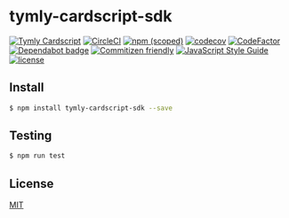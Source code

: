 # tymly-cardscript-sdk

[![Tymly Cardscript](https://img.shields.io/badge/tymly-cardscript-blue.svg)](https://tymly.io/)
[![CircleCI](https://circleci.com/gh/wmfs/tymly-cardscript-sdk.svg?style=svg)](https://circleci.com/gh/wmfs/tymly-cardscript-sdk)
[![npm (scoped)](https://img.shields.io/npm/v/@wmfs/tymly-cardscript-sdk.svg)](https://www.npmjs.com/package/@wmfs/tymly-cardscript-sdk)
[![codecov](https://codecov.io/gh/wmfs/tymly-cardscript-sdk/branch/master/graph/badge.svg)](https://codecov.io/gh/wmfs/tymly-cardscript-sdk)
[![CodeFactor](https://www.codefactor.io/repository/github/wmfs/tymly-cardscript-sdk/badge)](https://www.codefactor.io/repository/github/wmfs/tymly-cardscript-sdk)
[![Dependabot badge](https://img.shields.io/badge/Dependabot-active-brightgreen.svg)](https://dependabot.com/)
[![Commitizen friendly](https://img.shields.io/badge/commitizen-friendly-brightgreen.svg)](http://commitizen.github.io/cz-cli/)
[![JavaScript Style Guide](https://img.shields.io/badge/code_style-standard-brightgreen.svg)](https://standardjs.com)
[![license](https://img.shields.io/github/license/mashape/apistatus.svg)](https://github.com/wmfs/tymly/blob/master/packages/concrete-paths/LICENSE)

## <a name="install"></a>Install
```bash
$ npm install tymly-cardscript-sdk --save
```

## <a name="test"></a>Testing

```bash
$ npm run test
```

## <a name="license"></a>License
[MIT](https://github.com/wmfs/cardscript/blob/master/LICENSE)

